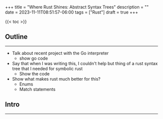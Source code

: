 +++
title = "Where Rust Shines: Abstract Syntax Trees"
description = ""
date = 2023-11-11T08:51:57-06:00
tags = ["Rust"]
draft = true
+++

{{< toc >}}


## Outline
***
- Talk about recent project with the Go interpreter
    - show go code
- Say that when I was writing this, I couldn't help but thing of a rust syntax tree that I needed for symbolic rust
    - Show the code
- Show what makes rust much better for this?
    - Enums
    - Match statements


## Intro
***


